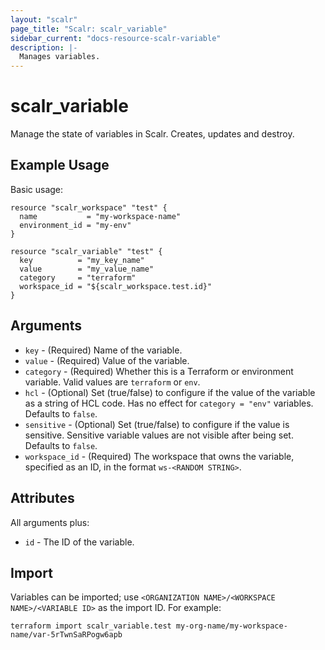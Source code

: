 ```yaml
---
layout: "scalr"
page_title: "Scalr: scalr_variable"
sidebar_current: "docs-resource-scalr-variable"
description: |-
  Manages variables.
---
```


# scalr_variable

Manage the state of variables in Scalr. Creates, updates and destroy.

## Example Usage

Basic usage:

```hcl
resource "scalr_workspace" "test" {
  name           = "my-workspace-name"
  environment_id = "my-env"
}

resource "scalr_variable" "test" {
  key          = "my_key_name"
  value        = "my_value_name"
  category     = "terraform"
  workspace_id = "${scalr_workspace.test.id}"
}
```

## Arguments

* `key` - (Required) Name of the variable.
* `value` - (Required) Value of the variable.
* `category` - (Required) Whether this is a Terraform or environment variable.
  Valid values are `terraform` or `env`.
* `hcl` - (Optional) Set (true/false) to configure if the value of the variable as a string of HCL code. Has no effect for `category = "env"` variables. Defaults to `false`.
* `sensitive` - (Optional) Set (true/false) to configure if the value is sensitive. Sensitive variable values are not visible after being set. Defaults to `false`.
* `workspace_id` - (Required) The workspace that owns the variable, specified as
  an ID, in the format `ws-<RANDOM STRING>`.

## Attributes

All arguments plus:

* `id` - The ID of the variable.

## Import

Variables can be imported; use
`<ORGANIZATION NAME>/<WORKSPACE NAME>/<VARIABLE ID>` as the import ID. For
example:

```shell
terraform import scalr_variable.test my-org-name/my-workspace-name/var-5rTwnSaRPogw6apb
```
